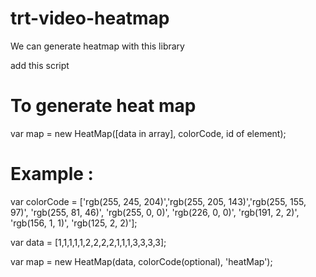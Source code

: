 # trt-video-heatmap
We can generate heatmap with this library

add this script 
<script type="text/javascript" src="heatMap.js"></script>

# To generate heat map

var map = new HeatMap([data in array], colorCode, id of element);

# Example : 

<div id="heatMap"></div>

var colorCode = ['rgb(255, 245, 204)','rgb(255, 205, 143)','rgb(255, 155, 97)', 'rgb(255, 81, 46)',
	                        'rgb(255, 0, 0)', 'rgb(226, 0, 0)', 'rgb(191, 2, 2)', 'rgb(156, 1, 1)',
	                        'rgb(125, 2, 2)'];

var data = [1,1,1,1,1,2,2,2,2,1,1,1,3,3,3,3];

var map = new HeatMap(data, colorCode(optional), 'heatMap');
